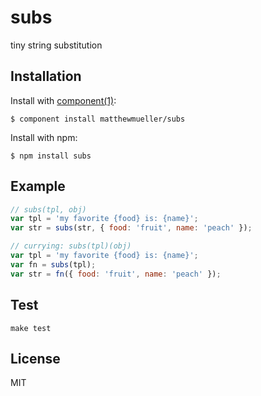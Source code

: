 
# subs

  tiny string substitution


## Installation

  Install with [component(1)](http://component.io):

    $ component install matthewmueller/subs

  Install with npm:

    $ npm install subs

## Example

```js
// subs(tpl, obj)
var tpl = 'my favorite {food} is: {name}';
var str = subs(str, { food: 'fruit', name: 'peach' });

// currying: subs(tpl)(obj)
var tpl = 'my favorite {food} is: {name}';
var fn = subs(tpl);
var str = fn({ food: 'fruit', name: 'peach' });
```

## Test

    make test

## License

  MIT
